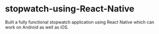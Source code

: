 # stopwatch-using-React-Native
Built a fully functional stopwatch application using React Native which can work on Android as well as iOS.
